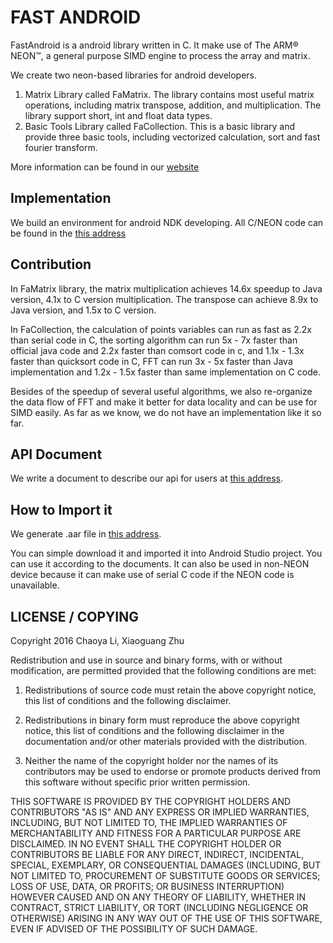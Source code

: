 # FAST ANDROID

FastAndroid is a android library written in C. It make use of The ARM® NEON™, a general purpose SIMD engine to process the array and matrix.

We create two neon-based libraries for android developers.

1. Matrix Library called FaMatrix. The library contains most useful matrix operations, including matrix transpose, addition, and multiplication. The library support short, int and float data types.
2. Basic Tools Library called FaCollection. This is a basic library and provide three basic tools, including vectorized calculation, sort and fast fourier transform.

More information can be found in our [website](http://chaoyali.github.io/parallel/)


## Implementation

We build an environment for android NDK developing. All C/NEON code can be found in the [this address](https://github.com/chaoyali/parallel/tree/master/neoncore/src/main/jni)


## Contribution

In FaMatrix library, the matrix multiplication achieves 14.6x speedup to Java version, 4.1x to C version multiplication. The transpose can achieve 8.9x to Java version, and 1.5x to C version.

In FaCollection, the calculation of points variables can run as fast as 2.2x than serial code in C, the sorting algorithm can run 5x - 7x faster than official java code and 2.2x faster than comsort code in c, and 1.1x - 1.3x faster than quicksort code in C, FFT can run 3x - 5x faster than Java implementation and 1.2x - 1.5x faster than same implementation on C code.

Besides of the speedup of several useful algorithms, we also re-organize the data flow of FFT and make it better for data locality and can be use for SIMD easily. As far as we know, we do not have an implementation like it so far.

## API Document

We write a document to describe our api for users at [this address](https://github.com/chaoyali/parallel/tree/master/neoncore/docs).

## How to Import it

We generate .aar file in [this address](https://github.com/chaoyali/parallel/tree/master/neoncore/aar).

You can simple download it and imported it into Android Studio project. You can use it according to the documents. It can also be used in non-NEON device because it can make use of serial C code if the NEON code is unavailable.

## LICENSE / COPYING

Copyright 2016 Chaoya Li, Xiaoguang Zhu

Redistribution and use in source and binary forms, with or without modification, are permitted provided that the following conditions are met:

1. Redistributions of source code must retain the above copyright notice, this list of conditions and the following disclaimer.

2. Redistributions in binary form must reproduce the above copyright notice, this list of conditions and the following disclaimer in the documentation and/or other materials provided with the distribution.

3. Neither the name of the copyright holder nor the names of its contributors may be used to endorse or promote products derived from this software without specific prior written permission.

THIS SOFTWARE IS PROVIDED BY THE COPYRIGHT HOLDERS AND CONTRIBUTORS "AS IS" AND ANY EXPRESS OR IMPLIED WARRANTIES, INCLUDING, BUT NOT LIMITED TO, THE IMPLIED WARRANTIES OF MERCHANTABILITY AND FITNESS FOR A PARTICULAR PURPOSE ARE DISCLAIMED. IN NO EVENT SHALL THE COPYRIGHT HOLDER OR CONTRIBUTORS BE LIABLE FOR ANY DIRECT, INDIRECT, INCIDENTAL, SPECIAL, EXEMPLARY, OR CONSEQUENTIAL DAMAGES (INCLUDING, BUT NOT LIMITED TO, PROCUREMENT OF SUBSTITUTE GOODS OR SERVICES; LOSS OF USE, DATA, OR PROFITS; OR BUSINESS INTERRUPTION) HOWEVER CAUSED AND ON ANY THEORY OF LIABILITY, WHETHER IN CONTRACT, STRICT LIABILITY, OR TORT (INCLUDING NEGLIGENCE OR OTHERWISE) ARISING IN ANY WAY OUT OF THE USE OF THIS SOFTWARE, EVEN IF ADVISED OF THE POSSIBILITY OF SUCH DAMAGE.
